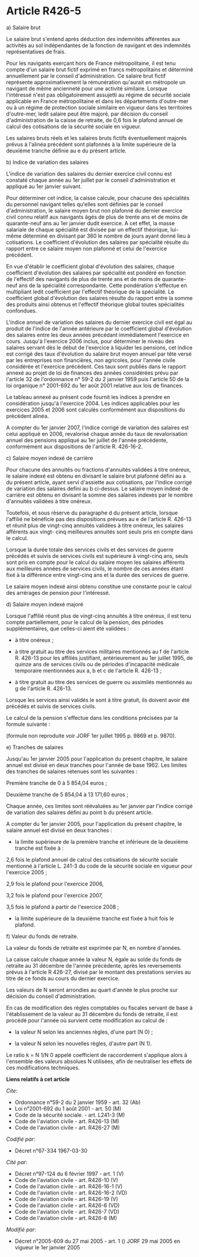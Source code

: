 # Article R426-5

a) Salaire brut

Le salaire brut s'entend après déduction des indemnités afférentes aux activités au sol indépendantes de la fonction de
navigant et des indemnités représentatives de frais.

Pour les navigants exerçant hors de France métropolitaine, il est tenu compte d'un salaire brut fictif exprimé en francs
métropolitains et déterminé annuellement par le conseil d'administration. Ce salaire brut fictif représente approximativement
la rémunération qu'aurait en métropole un navigant de même ancienneté pour une activité similaire. Lorsque l'intéressé n'est
pas obligatoirement assujetti au régime de sécurité sociale applicable en France métropolitaine et dans les départements
d'outre-mer ou à un régime de protection sociale similaire en vigueur dans les territoires d'outre-mer, ledit salaire peut
être majoré, par décision du conseil d'administration de la caisse de retraite, de 0,6 fois le plafond annuel de calcul des
cotisations de la sécurité sociale en vigueur.

Les salaires bruts réels et les salaires bruts fictifs éventuellement majorés prévus à l'alinéa précédent sont plafonnés à la
limite supérieure de la deuxième tranche définie au e du présent article.

b) Indice de variation des salaires

L'indice de variation des salaires du dernier exercice civil connu est constaté chaque année au 1er juillet par le conseil
d'administration et appliqué au 1er janvier suivant.

Pour déterminer cet indice, la caisse calcule, pour chacune des spécialités du personnel navigant telles qu'elles sont
définies par le conseil d'administration, le salaire moyen brut non plafonné du dernier exercice civil connu relatif aux
navigants âgés de plus de trente ans et de moins de quarante-neuf ans au 1er janvier dudit exercice. A cet effet, la masse
salariale de chaque spécialité est divisée par un effectif théorique, lui-même déterminé en divisant par 360 le nombre de
jours ayant donné lieu à cotisations. Le coefficient d'évolution des salaires par spécialité résulte du rapport entre ce
salaire moyen non plafonné et celui de l'exercice précédent.

En vue d'établir le coefficient global d'évolution des salaires, chaque coefficient d'évolution des salaires par spécialité
est pondéré en fonction de l'effectif des navigants de plus de trente ans et de moins de quarante-neuf ans de la spécialité
correspondante. Cette pondération s'effectue en multipliant ledit coefficient par l'effectif théorique de la spécialité. Le
coefficient global d'évolution des salaires résulte du rapport entre la somme des produits ainsi obtenus et l'effectif
théorique global toutes spécialités confondues.

L'indice annuel de variation des salaires du dernier exercice civil est égal au produit de l'indice de l'année antérieure par
le coefficient global d'évolution des salaires entre les deux années précédant immédiatement l'exercice en cours. Jusqu'à
l'exercice 2006 inclus, pour déterminer le niveau des salaires servant dès le début de l'exercice à liquider les pensions,
cet indice est corrigé des taux d'évolution du salaire brut moyen annuel par tête versé par les entreprises non financières,
non agricoles, pour l'année civile considérée et l'exercice précédent. Ces taux sont publiés dans le rapport annexé au projet
de loi de finances des années considérées prévu par l'article 32 de l'ordonnance n° 59-2 du 2 janvier 1959 puis l'article 50
de la loi organique n° 2001-692 du 1er août 2001 relative aux lois de finances.

Le tableau annexé au présent code fournit les indices à prendre en considération jusqu'à l'exercice 2004. Les indices
applicables pour les exercices 2005 et 2006 sont calculés conformément aux dispositions du précédent alinéa.

A compter du 1er janvier 2007, l'indice corrigé de variation des salaires est celui appliqué en 2006, revalorisé chaque année
du taux de revalorisation annuel des pensions appliqué au 1er juillet de l'année précédente, conformément aux dispositions de
l'article R. 426-16-2.

c) Salaire moyen indexé de carrière

Pour chacune des annuités ou fractions d'annuités validées à titre onéreux, le salaire indexé est obtenu en divisant le
salaire brut plafonné défini au a du présent article, ayant servi d'assiette aux cotisations, par l'indice corrigé de
variation des salaires defini au b ci-dessus. Le salaire moyen indexé de carrière est obtenu en divisant la somme des
salaires indexés par le nombre d'annuités validées à titre onéreux.

Toutefois, et sous réserve du paragraphe d du présent article, lorsque l'affilié ne bénéficie pas des dispositions prévues au
e de l'article R. 426-13 et réunit plus de vingt-cinq annuités validées à titre onéreux, les salaires afférents aux vingt-
cinq meilleures annuités sont seuls pris en compte dans le calcul.

Lorsque la durée totale des services civils et des services de guerre précédés et suivis de services civils est supérieure à
vingt-cinq ans, seuls sont pris en compte pour le calcul du salaire moyen les salaires afférents aux meilleures années de
services civils, le nombre de ces années étant fixé à la différence entre vingt-cinq ans et la durée des services de guerre.

Le salaire moyen indexé ainsi obtenu constitue une constante pour le calcul des arrérages de pension pour l'intéressé.

d) Salaire moyen indexé majoré

Lorsque l'affilié réunit plus de vingt-cinq annuités à titre onéreux, il est tenu compte partiellement, pour le calcul de la
pension, des périodes supplémentaires, que celles-ci aient été validées :

- à titre onéreux ;

- à titre gratuit au titre des services militaires mentionnés au f de l'article R. 426-13 pour les affiliés justifiant,
antérieurement au 1er juillet 1995, de quinze ans de services civils ou de périodes d'incapacité médicale temporaire
mentionnées aux a, b et c de l'article R. 426-13 ;

- à titre gratuit au titre des services de guerre ou assimilés mentionnés au g de l'article R. 426-13.

Lorsque les services ainsi validés le sont à titre gratuit, ils doivent avoir été précédés et suivis de services civils.

Le calcul de la pension s'effectue dans les conditions précisées par la formule suivante :

(formule non reproduite voir JORF 1er juillet 1995 p. 9869 et p. 9870).

e) Tranches de salaires

Jusqu'au 1er janvier 2005 pour l'application du présent chapitre, le salaire annuel est divisé en deux tranches pour l'année
de base 1962. Les limites des tranches de salaires retenues sont les suivantes :

Première tranche de 0 à 5 854,04 euros ;

Deuxième tranche de 5 854,04 à 13 171,60 euros ;

Chaque année, ces limites sont réévaluées au 1er janvier par l'indice corrigé de variation des salaires défini au point b du
présent article.

A compter du 1er janvier 2005, pour l'application du présent chapitre, le salaire annuel est divisé en deux tranches :

- la limite supérieure de la première tranche et inférieure de la deuxième tranche est fixée à :

2,6 fois le plafond annuel de calcul des cotisations de sécurité sociale mentionné à l'article L. 241-3 du code de la
sécurité sociale en vigueur pour l'exercice 2005 ;

2,9 fois le plafond pour l'exercice 2006, 

3,2 fois le plafond pour l'exercice 2007, 

3,5 fois le plafond à partir de l'exercice 2008 ;

- la limite supérieure de la deuxième tranche est fixée à huit fois le plafond.

f) Valeur du fonds de retraite.

La valeur du fonds de retraite est exprimée par N, en nombre d'années.

La caisse calcule chaque année la valeur N, égale au solde du fonds de retraite au 31 décembre de l'année précédente, après
les reversements prévus à l'article R 426-27, divisé par le montant des prestations servies au titre de ce fonds au cours du
dernier exercice.

Les valeurs de N seront arrondies au quart d'année le plus proche sur décision du conseil d'administration.

En cas de modification des règles comptables ou fiscales servant de base à l'établissement de la valeur au 31 décembre du
fonds de retraite, il est procédé pour l'année où survient cette modification au calcul de :

- la valeur N selon les anciennes règles, d'une part (N 0) ;

- la valeur N selon les nouvelles règles, d'autre part (N 1).

Le ratio k = N 1/N 0 appelé coefficient de raccordement s'applique alors à l'ensemble des valeurs absolues N utilisées, afin
de neutraliser les effets de ces modifications techniques.

**Liens relatifs à cet article**

_Cite_:

  - Ordonnance n°59-2 du 2 janvier 1959 - art. 32 (Ab)
  - Loi n°2001-692 du 1 août 2001 - art. 50 (M)
  - Code de la sécurité sociale. - art. L241-3 (M)
  - Code de l'aviation civile - art. R426-13 (M)
  - Code de l'aviation civile - art. R426-27 (M)

_Codifié par_:

  - Décret n°67-334 1967-03-30

_Cité par_:

  - Décret n°97-124 du 6 février 1997 - art. 1 (V)
  - Code de l'aviation civile - art. R426-10 (V)
  - Code de l'aviation civile - art. R426-16-1 (V)
  - Code de l'aviation civile - art. R426-16-2 (VD)
  - Code de l'aviation civile - art. R426-19 (V)
  - Code de l'aviation civile - art. R426-6 (VD)
  - Code de l'aviation civile - art. R426-7 (VD)
  - Code de l'aviation civile - art. R426-8 (M)

_Modifié par_:

  - Décret n°2005-609 du 27 mai 2005 - art. 1 () JORF 29 mai 2005 en vigueur le 1er janvier 2005
